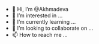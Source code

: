 - 👋 Hi, I’m @Akhmadeva
- 👀 I’m interested in ...
- 🌱 I’m currently learning ...
- 💞️ I’m looking to collaborate on ...
- 📫 How to reach me ...

<!---
Akhmadeva/Akhmadeva is a ✨ special ✨ repository because its `README.md` (this file) appears on your GitHub profile.
You can click the Preview link to take a look at your changes.
--->
